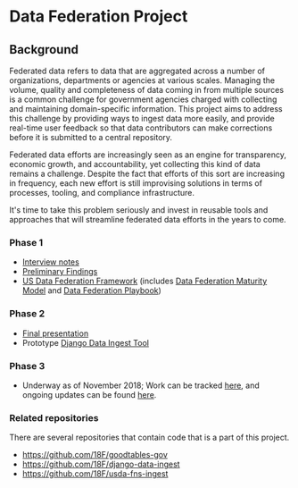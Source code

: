 # Data Federation Project

## Background
Federated data refers to data that are aggregated across a number of organizations, departments or agencies at various scales.  Managing the volume, quality and completeness of data coming in from multiple sources is a common challenge for government agencies charged with collecting and maintaining domain-specific information.  This project aims to address this challenge by providing ways to ingest data more easily, and provide real-time user feedback so that data contributors can make corrections before it is submitted to a central repository.  

Federated data efforts are increasingly seen as an engine for transparency, economic growth, and accountability, yet collecting this kind of data remains a challenge. Despite the fact that efforts of this sort are increasing in frequency, each new effort is still improvising solutions in terms of processes, tooling, and compliance infrastructure. 

It's time to take this problem seriously and invest in reusable tools and approaches that will streamline federated data efforts in the years to come.

### Phase 1
- [Interview notes](https://github.com/18F/data-federation-report/issues?utf8=%E2%9C%93&q=is%3Aissue+interview)
- [Preliminary Findings](https://github.com/18F/data-federation-report/blob/master/PreliminaryFindings.md)
- [US Data Federation Framework](https://github.com/18F/data-federation-report/blob/master/DataFederationFramework.md) (includes [Data Federation Maturity Model](https://github.com/18F/data-federation-report/blob/master/DataFederationFramework.md#the-data-federation-maturity-model) and [Data Federation Playbook](https://github.com/18F/data-federation-report/blob/master/DataFederationFramework.md#the-data-federation-playbook))

### Phase 2
- [Final presentation](https://docs.google.com/presentation/d/1nPdhy0EnYXKFgm8aMfjwFSKu5kcxkjCai52uRXzOCfo/edit#slide=id.g3d2d046014_7_215)
- Prototype [Django Data Ingest Tool](https://github.com/18F/django-data-ingest) 

### Phase 3
- Underway as of November 2018; Work can be tracked [here](../../projects/3), and ongoing updates can be found [here](updates).

### Related repositories

There are several repositories that contain code that is a part of this project.
* https://github.com/18F/goodtables-gov
* https://github.com/18F/django-data-ingest
* https://github.com/18F/usda-fns-ingest
